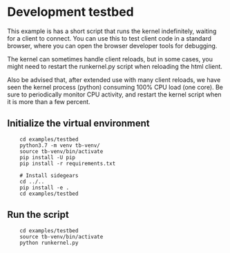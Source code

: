 # Development testbed

This example is has a short script that runs the kernel indefinitely,
waiting for a client to connect. You can use this to test client code
in a standard browser, where you can open the browser developer tools
for debugging.

The kernel can sometimes handle client reloads, but in some cases, you
might need to restart the runkernel.py script when reloading the html
client.

Also be advised that, after extended use with many client reloads, we
have seen the kernel process (python) consuming 100% CPU load (one
core). Be sure to periodically monitor CPU activity, and restart the
kernel script when it is more than a few percent.

## Initialize the virtual environment
```
    cd examples/testbed
    python3.7 -m venv tb-venv/
    source tb-venv/bin/activate
    pip install -U pip
    pip install -r requirements.txt

    # Install sidegears
    cd ../..
    pip install -e .
    cd examples/testbed
```

## Run the script
```
    cd examples/testbed
    source tb-venv/bin/activate
    python runkernel.py
```
